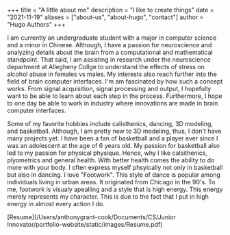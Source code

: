 +++
title = "A little about me"
description = "I like to create things"
date = "2021-11-19"
aliases = ["about-us", "about-hugo", "contact"]
author = "Hugo Authors"
+++

I am currently an undergraduate student with a major in computer science and a minor in Chinese. Although, I have a passion for neuroscience and analyzing details about the brain from a computational and mathematical standpoint. That said, I am assisting in research under the neuroscience department at Allegheny Collge to understand the effects of stress on alcohol abuse in females vs males. My interests also reach further into the field of brain computer interfaces. I'm am fascinated by how such a concept works. From signal acquisition, signal processing and output, I hopefully want to be able to learn about each step in the process. Furthermore, I hope to one day be able to work in industry where innovations are made in brain computer interfaces.

Some of my favorite hobbies include calisthenics, dancing, 3D modeling, and basketball. Although, I am pretty new to 3D modeling, thus, I don't have many projects yet. I have been a fan of basketball and a player ever since I was an adolescent at the age of 6 years old. My passion for basketball also led to my passion for physical physique. Hence, why I like calsithenics, plyometrics and general health. With better health comes the ability to do more with your body. I often express myself phsyically not only in basketball but also in dancing. I love "Footwork". This style of dance is popular among individuals living in urban areas. It originated from Chicago in the 90's. To me, footwork is visualy apealling and a style that is high energy. This energy merely represents my character. This is due to the fact that I put in high energy in almost every action I do.


[Resume](/Users/anthonygrant-cook/Documents/CS/Junior Innovator/portfolio-website/static/images/Resume.pdf)

